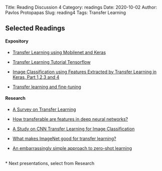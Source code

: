 Title: Reading Discussion 4
Category: readings
Date: 2020-10-02
Author: Pavlos Protopapas
Slug: reading4
Tags: Transfer Learning


## Selected Readings
#### Expository	
- [Transfer Learning using Mobilenet and Keras](https://towardsdatascience.com/transfer-learning-using-mobilenet-and-keras-c75daf7ff299)

- [Transfer Learning Tutorial Tensorflow](https://www.tensorflow.org/tutorials/images/transfer_learning)

- [Image Classification using Features Extracted by Transfer Learning in Keras, Part 1,2,3 and 4](https://www.alibabacloud.com/blog/part-1-image-classification-using-features-extracted-by-transfer-learning-in-keras_595289?spm=a2c65.11461447.0.0.30bea7a5b6B51K) 

- [Transfer learning and fine-tuning](https://www.tensorflow.org/tutorials/images/transfer_learning) 


#### Research  

- [A Survey on Transfer Learning](https://www.cse.ust.hk/~qyang/Docs/2009/tkde_transfer_learning.pdf)

- [How transferable are features in deep neural networks?](https://arxiv.org/pdf/1411.1792.pdf)

- [A Study on CNN Transfer Learning for Image Classification](https://www.researchgate.net/publication/325803364_A_Study_on_CNN_Transfer_Learning_for_Image_Classification)

- [What makes ImageNet good for transfer learning?](https://arxiv.org/pdf/1608.08614.pdf)

- [An embarrassingly simple approach to zero-shot learning](http://proceedings.mlr.press/v37/romera-paredes15.pdf)


<br>
* Next presentations, select from Research